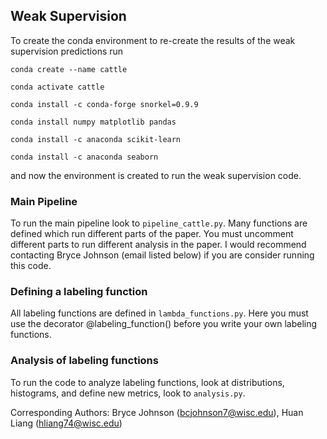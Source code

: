 ## Weak Supervision 

To create the conda environment to re-create the results of the weak supervision predictions run

`conda create --name cattle`

`conda activate cattle`

`conda install -c conda-forge snorkel=0.9.9`

`conda install numpy matplotlib pandas`

`conda install -c anaconda scikit-learn` 

`conda install -c anaconda seaborn` 

and now the environment is created to run the weak supervision code. 

### Main Pipeline 

To run the main pipeline look to `pipeline_cattle.py`. Many functions are defined which run different parts of the paper.
You must uncomment different parts to run different analysis in the paper. I would recommend contacting Bryce Johnson (email listed below) if you
are consider running this code. 


### Defining a labeling function 

All labeling functions are defined in `lambda_functions.py`. Here you must use the decorator @labeling_function() before you write your own labeling functions. 

### Analysis of labeling functions 

To run the code to analyze labeling functions, look at distributions, histograms, and define new metrics, look to `analysis.py`. 


Corresponding Authors: Bryce Johnson (bcjohnson7@wisc.edu), Huan Liang (hliang74@wisc.edu) 
